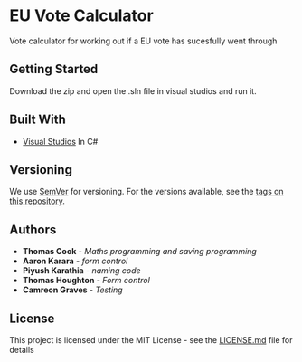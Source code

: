 # EU Vote Calculator

Vote calculator for working out if a EU vote has sucesfully went through

## Getting Started
Download the zip and open the  .sln file in visual studios and run it.

## Built With

* [Visual Studios](https://visualstudio.microsoft.com/vs/) In C#

## Versioning

We use [SemVer](http://semver.org/) for versioning. For the versions available, see the [tags on this repository](https://github.com/your/project/tags). 

## Authors

* **Thomas Cook** - *Maths programming and saving programming*
* **Aaron Karara** - *form control*
* **Piyush Karathia** - *naming code*
* **Thomas Houghton** - *Form control*
* **Camreon Graves** - *Testing*

## License

This project is licensed under the MIT License - see the [LICENSE.md](LICENSE.md) file for details
